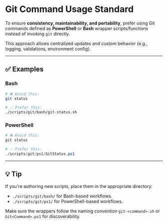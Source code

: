 # Git Command Usage Standard

To ensure **consistency, maintainability, and portability**, prefer using Git commands defined as **PowerShell** or **Bash** wrapper scripts/functions instead of invoking `git` directly.

This approach allows centralized updates and custom behavior (e.g., logging, validations, environment config).

---

## ✅ Examples

### Bash

```bash
# ❌ Avoid this:
git status

# ✅ Prefer this:
./scripts/git/bash/git-status.sh
```

### PowerShell

```powershell
# ❌ Avoid this:
git status

# ✅ Prefer this:
./scripts/git/ps1/GitStatus.ps1
```

---

## 💡 Tip

If you're authoring new scripts, place them in the appropriate directory:
- `./scripts/git/bash/` for Bash-based workflows.
- `./scripts/git/ps1/` for PowerShell-based workflows.

Make sure the wrappers follow the naming convention `git-<command>.sh` or `Git<Command>.ps1` for discoverability.
